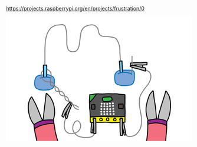 
https://projects.raspberrypi.org/en/projects/frustration/0

![Montaje de Proyecto Operación](./images/6.1.Proyecto_operacion.png)